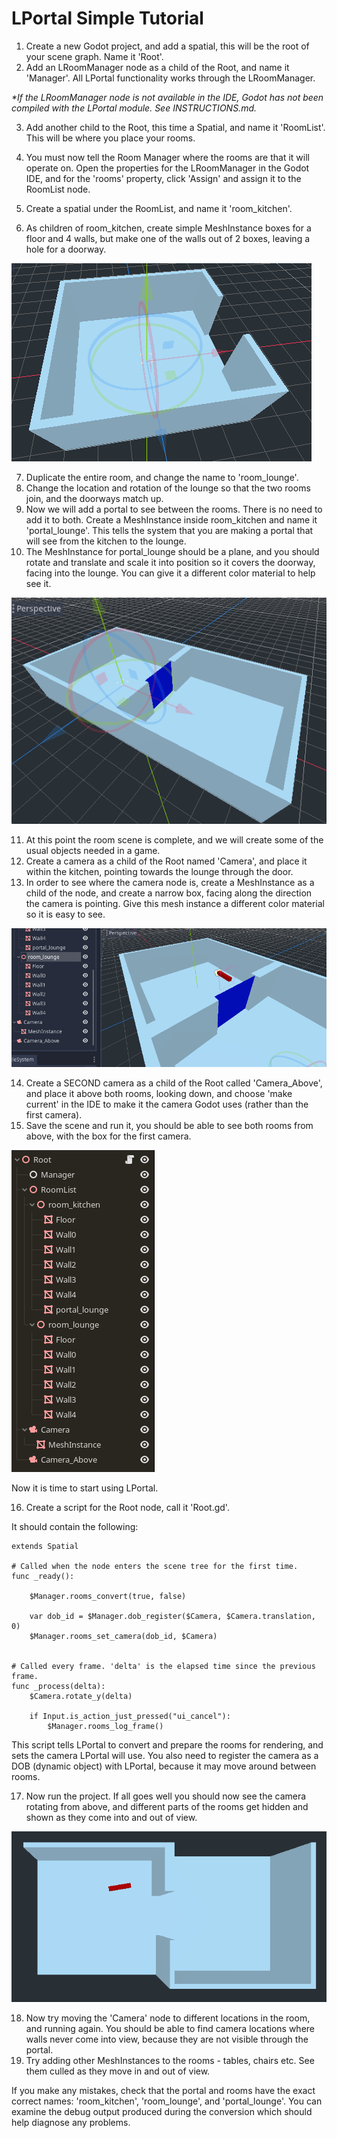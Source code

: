# LPortal Simple Tutorial

1) Create a new Godot project, and add a spatial, this will be the root of your scene graph. Name it 'Root'.
2) Add an LRoomManager node as a child of the Root, and name it 'Manager'. All LPortal functionality works through the LRoomManager.

_*If the LRoomManager node is not available in the IDE, Godot has not been compiled with the LPortal module. See INSTRUCTIONS.md._

3) Add another child to the Root, this time a Spatial, and name it 'RoomList'. This will be where you place your rooms.

4) You must now tell the Room Manager where the rooms are that it will operate on. Open the properties for the LRoomManager in the Godot IDE, and for the 'rooms' property, click 'Assign' and assign it to the RoomList node.

5) Create a spatial under the RoomList, and name it 'room_kitchen'.
6) As children of room_kitchen, create simple MeshInstance boxes for a floor and 4 walls, but make one of the walls out of 2 boxes, leaving a hole for a doorway.

![kitchen](images/kitchen.png)

7) Duplicate the entire room, and change the name to 'room_lounge'.
8) Change the location and rotation of the lounge so that the two rooms join, and the doorways match up.
9) Now we will add a portal to see between the rooms. There is no need to add it to both. Create a MeshInstance inside room_kitchen and name it 'portal_lounge'. This tells the system that you are making a portal that will see from the kitchen to the lounge.
10) The MeshInstance for portal_lounge should be a plane, and you should rotate and translate and scale it into position so it covers the doorway, facing into the lounge. You can give it a different color material to help see it.

![both_rooms](images/both_rooms.png)

11) At this point the room scene is complete, and we will create some of the usual objects needed in a game.
12) Create a camera as a child of the Root named 'Camera', and place it within the kitchen, pointing towards the lounge through the door.
13) In order to see where the camera node is, create a MeshInstance as a child of the node, and create a narrow box, facing along the direction the camera is pointing. Give this mesh instance a different color material so it is easy to see.

![camera](images/camera.png)

14) Create a SECOND camera as a child of the Root called 'Camera_Above', and place it above both rooms, looking down, and choose 'make current' in the IDE to make it the camera Godot uses (rather than the first camera).
15) Save the scene and run it, you should be able to see both rooms from above, with the box for the first camera.

![nodes](images/nodes.png)

Now it is time to start using LPortal.

16) Create a script for the Root node, call it 'Root.gd'.

It should contain the following:
```
extends Spatial

# Called when the node enters the scene tree for the first time.
func _ready():
	
	$Manager.rooms_convert(true, false)
	
	var dob_id = $Manager.dob_register($Camera, $Camera.translation, 0)
	$Manager.rooms_set_camera(dob_id, $Camera)
	

# Called every frame. 'delta' is the elapsed time since the previous frame.
func _process(delta):
	$Camera.rotate_y(delta)
	
	if Input.is_action_just_pressed("ui_cancel"):
		$Manager.rooms_log_frame()
```
This script tells LPortal to convert and prepare the rooms for rendering, and sets the camera LPortal will use. You also need to register the camera as a DOB (dynamic object) with LPortal, because it may move around between rooms.

17) Now run the project. If all goes well you should now see the camera rotating from above, and different parts of the rooms get hidden and shown as they come into and out of view.

![culling](images/culling.png)

18) Now try moving the 'Camera' node to different locations in the room, and running again. You should be able to find camera locations where walls never come into view, because they are not visible through the portal.
19) Try adding other MeshInstances to the rooms - tables, chairs etc. See them culled as they move in and out of view.

If you make any mistakes, check that the portal and rooms have the exact correct names: 'room_kitchen', 'room_lounge', and 'portal_lounge'. You can examine the debug output produced during the conversion which should help diagnose any problems.
